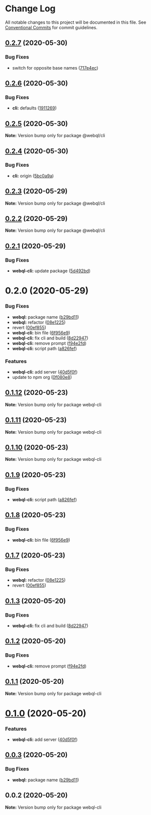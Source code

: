 # Change Log

All notable changes to this project will be documented in this file.
See [Conventional Commits](https://conventionalcommits.org) for commit guidelines.

## [0.2.7](https://github.com/pyramation/webql/compare/@webql/cli@0.2.6...@webql/cli@0.2.7) (2020-05-30)


### Bug Fixes

* switch for opposite base names ([717e4ec](https://github.com/pyramation/webql/commit/717e4ec67f7b43eaef0a9944b17d3c7952002ddc))





## [0.2.6](https://github.com/pyramation/webql/compare/@webql/cli@0.2.5...@webql/cli@0.2.6) (2020-05-30)


### Bug Fixes

* **cli:** defaults ([1911269](https://github.com/pyramation/webql/commit/1911269f9321009b46de01f3f8628f3bcbead009))





## [0.2.5](https://github.com/pyramation/webql/compare/@webql/cli@0.2.4...@webql/cli@0.2.5) (2020-05-30)

**Note:** Version bump only for package @webql/cli





## [0.2.4](https://github.com/pyramation/webql/compare/@webql/cli@0.2.3...@webql/cli@0.2.4) (2020-05-30)


### Bug Fixes

* **cli:** origin ([5bc0a9a](https://github.com/pyramation/webql/commit/5bc0a9a8baa67fb38ae29e9b16ca4aba936375cd))





## [0.2.3](https://github.com/pyramation/webql/compare/@webql/cli@0.2.2...@webql/cli@0.2.3) (2020-05-29)

**Note:** Version bump only for package @webql/cli





## [0.2.2](https://github.com/pyramation/webql/compare/@webql/cli@0.2.1...@webql/cli@0.2.2) (2020-05-29)

**Note:** Version bump only for package @webql/cli





## [0.2.1](https://github.com/pyramation/webql/compare/@webql/cli@0.2.0...@webql/cli@0.2.1) (2020-05-29)


### Bug Fixes

* **webql-cli:** update package ([5d492bd](https://github.com/pyramation/webql/commit/5d492bd42f331492a0e90da668a86befbcf8dd7d))





# 0.2.0 (2020-05-29)


### Bug Fixes

* **webql:** package name ([b29bd11](https://github.com/pyramation/webql/commit/b29bd119bcb2106732fdd2c660a15211b0268abc))
* **webql:** refactor ([08e1225](https://github.com/pyramation/webql/commit/08e1225aee16fa04dfb3bd4f7bf173e050f90710))
* revert ([00ef855](https://github.com/pyramation/webql/commit/00ef855895dbf5923b1974d3ed5d2753dedb63d3))
* **webql-cli:** bin file ([6f956e9](https://github.com/pyramation/webql/commit/6f956e9e1a8550a10f6f786d432fb9fa8f1a412f))
* **webql-cli:** fix cli and build ([8d22947](https://github.com/pyramation/webql/commit/8d2294763b1c8c20accee48b897f42b20da60ba6))
* **webql-cli:** remove prompt ([f94e2fd](https://github.com/pyramation/webql/commit/f94e2fd75df25090cdf0fc00e1a36baffeac6149))
* **webql-cli:** script path ([a826fef](https://github.com/pyramation/webql/commit/a826fef883bcd8b8a98f6b05360921cf7b74f4ed))


### Features

* **webql-cli:** add server ([40d5f0f](https://github.com/pyramation/webql/commit/40d5f0fba35d7ed2efc89cce592804016751c3ed))
* update to npm org ([0f080e8](https://github.com/pyramation/webql/commit/0f080e810341db56350a7da6588d8a842a3169c0))





## [0.1.12](https://github.com/pyramation/webql/compare/webql-cli@0.1.11...webql-cli@0.1.12) (2020-05-23)

**Note:** Version bump only for package webql-cli





## [0.1.11](https://github.com/pyramation/webql/compare/webql-cli@0.1.10...webql-cli@0.1.11) (2020-05-23)

**Note:** Version bump only for package webql-cli





## [0.1.10](https://github.com/pyramation/webql/compare/webql-cli@0.1.9...webql-cli@0.1.10) (2020-05-23)

**Note:** Version bump only for package webql-cli





## [0.1.9](https://github.com/pyramation/webql/compare/webql-cli@0.1.8...webql-cli@0.1.9) (2020-05-23)


### Bug Fixes

* **webql-cli:** script path ([a826fef](https://github.com/pyramation/webql/commit/a826fef883bcd8b8a98f6b05360921cf7b74f4ed))





## [0.1.8](https://github.com/pyramation/webql/compare/webql-cli@0.1.7...webql-cli@0.1.8) (2020-05-23)


### Bug Fixes

* **webql-cli:** bin file ([6f956e9](https://github.com/pyramation/webql/commit/6f956e9e1a8550a10f6f786d432fb9fa8f1a412f))





## [0.1.7](https://github.com/pyramation/webql/compare/webql-cli@0.1.3...webql-cli@0.1.7) (2020-05-23)


### Bug Fixes

* **webql:** refactor ([08e1225](https://github.com/pyramation/webql/commit/08e1225aee16fa04dfb3bd4f7bf173e050f90710))
* revert ([00ef855](https://github.com/pyramation/webql/commit/00ef855895dbf5923b1974d3ed5d2753dedb63d3))





## [0.1.3](https://github.com/pyramation/webql/compare/webql-cli@0.1.2...webql-cli@0.1.3) (2020-05-20)


### Bug Fixes

* **webql-cli:** fix cli and build ([8d22947](https://github.com/pyramation/webql/commit/8d2294763b1c8c20accee48b897f42b20da60ba6))





## [0.1.2](https://github.com/pyramation/webql/compare/webql-cli@0.1.1...webql-cli@0.1.2) (2020-05-20)


### Bug Fixes

* **webql-cli:** remove prompt ([f94e2fd](https://github.com/pyramation/webql/commit/f94e2fd75df25090cdf0fc00e1a36baffeac6149))





## [0.1.1](https://github.com/pyramation/webql/compare/webql-cli@0.1.0...webql-cli@0.1.1) (2020-05-20)

**Note:** Version bump only for package webql-cli





# [0.1.0](https://github.com/pyramation/webql/compare/webql-cli@0.0.3...webql-cli@0.1.0) (2020-05-20)


### Features

* **webql-cli:** add server ([40d5f0f](https://github.com/pyramation/webql/commit/40d5f0fba35d7ed2efc89cce592804016751c3ed))





## [0.0.3](https://github.com/pyramation/webql/compare/webql-cli@0.0.2...webql-cli@0.0.3) (2020-05-20)


### Bug Fixes

* **webql:** package name ([b29bd11](https://github.com/pyramation/webql/commit/b29bd119bcb2106732fdd2c660a15211b0268abc))





## 0.0.2 (2020-05-20)

**Note:** Version bump only for package webql-cli
